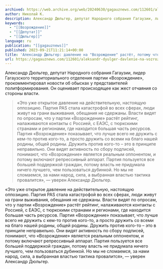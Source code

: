 ```yaml
---
archived: https://web.archive.org/web/20240630/gagauznews.com/112601/aleksandr-dyulger-davlenie-na-vozrozhdenie-rastyot-potomu-chto-vlast-boitsya-etoj-partii.html
author: Николай К.
description: Александр Дюльгер, депутат Народного собрания Гагаузии, лидер Гагаузского территориального отделения партии «Возрождение», прокомментировал новости об обысках у представителей политформирования. Он оценивает происходящее как жест отчаяния со стороны власти. «Это уже открытое давление на действительную, настоящую оппозицию. Партия PAS стала катастрофой во всех сферах, люди живут на грани выживания, обещания не сдержаны. Власти видят по опросам, что у партии «Возрождение» растёт рейтинг, налаживаются контакты с Россией, с ЕАЭС, с тюркскими странами и регионами, где находится большая часть ресурсов. Партия «Возрождение» показывает, что лучше всего не дружить с кем-то против кого-то, а просто дружить со всеми на благо нашей родины, общей родины. […]
keywords:
  - "[[Возрождение]]"
  - "[[Депутат]]"
  - "[[Дюльгер]]"
language: ru
publication: "[[gagauznews]]"
published: 2023-09-21T11:21:14+00:00
title: 'Александр Дюльгер: давление на "Возрождение" растёт, потому что власть боится этой партии'
url: https://gagauznews.com/112601/aleksandr-dyulger-davlenie-na-vozrozhdenie-rastyot-potomu-chto-vlast-boitsya-etoj-partii.html
---
```


Александр Дюльгер, депутат Народного собрания Гагаузии, лидер Гагаузского территориального отделения партии «Возрождение», прокомментировал новости об обысках у представителей политформирования. Он оценивает происходящее как жест отчаяния со стороны власти.

> «Это уже открытое давление на действительную, настоящую оппозицию. Партия PAS стала катастрофой во всех сферах, люди живут на грани выживания, обещания не сдержаны. Власти видят по опросам, что у партии «Возрождение» растёт рейтинг, налаживаются контакты с Россией, с ЕАЭС, с тюркскими странами и регионами, где находится большая часть ресурсов. Партия «Возрождение» показывает, что лучше всего не дружить с кем-то против кого-то, а просто дружить со всеми на благо нашей родины, общей родины. Дружить против кого-то – это в принципе неправильно. Они видят активность по сбору подписей, понимают, что «Возрождение» является реальным оппонентом, и потому включают репрессивный аппарат. Партия пользуется все большей поддержкой граждан, потому власть не придумала ничего лучшего, чем пользоваться дубинкой. Но мы не сломаемся, за нами народ, сила, а выбранная властью тактика провалится», — уверен Александр Дюльгер.

«Это уже открытое давление на действительную, настоящую оппозицию. Партия PAS стала катастрофой во всех сферах, люди живут на грани выживания, обещания не сдержаны. Власти видят по опросам, что у партии «Возрождение» растёт рейтинг, налаживаются контакты с Россией, с ЕАЭС, с тюркскими странами и регионами, где находится большая часть ресурсов. Партия «Возрождение» показывает, что лучше всего не дружить с кем-то против кого-то, а просто дружить со всеми на благо нашей родины, общей родины. Дружить против кого-то – это в принципе неправильно. Они видят активность по сбору подписей, понимают, что «Возрождение» является реальным оппонентом, и потому включают репрессивный аппарат. Партия пользуется все большей поддержкой граждан, потому власть не придумала ничего лучшего, чем пользоваться дубинкой. Но мы не сломаемся, за нами народ, сила, а выбранная властью тактика провалится», — уверен Александр Дюльгер.